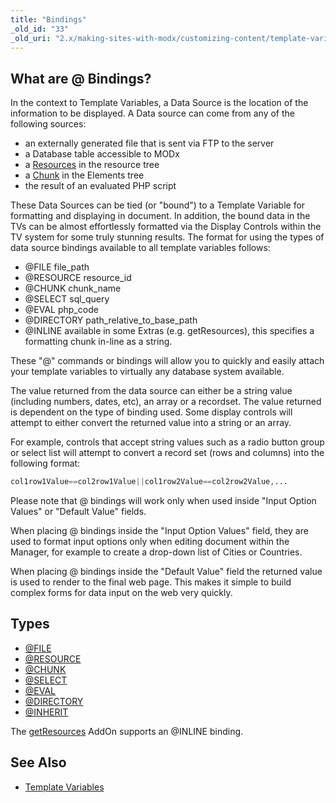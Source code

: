 ```yaml
---
title: "Bindings"
_old_id: "33"
_old_uri: "2.x/making-sites-with-modx/customizing-content/template-variables/bindings"
---
```


## What are **@** Bindings?

In the context to Template Variables, a Data Source is the location of the information to be displayed. A Data source can come from any of the following sources:

- an externally generated file that is sent via FTP to the server
- a Database table accessible to MODx
- a [Resources](building-sites/resources "Resources") in the resource tree
- a [Chunk](building-sites/elements/chunks "Chunks") in the Elements tree
- the result of an evaluated PHP script

These Data Sources can be tied (or "bound") to a Template Variable for formatting and displaying in document. In addition, the bound data in the TVs can be almost effortlessly formatted via the Display Controls within the TV system for some truly stunning results. The format for using the types of data source bindings available to all template variables follows:

- @FILE file\_path
- @RESOURCE resource\_id
- @CHUNK chunk\_name
- @SELECT sql\_query
- @EVAL php\_code
- @DIRECTORY path\_relative\_to\_base\_path
- @INLINE available in some Extras (e.g. getResources), this specifies a formatting chunk in-line as a string.

These "@" commands or bindings will allow you to quickly and easily attach your template variables to virtually any database system available.

The value returned from the data source can either be a string value (including numbers, dates, etc), an array or a recordset. The value returned is dependent on the type of binding used. Some display controls will attempt to either convert the returned value into a string or an array.

For example, controls that accept string values such as a radio button group or select list will attempt to convert a record set (rows and columns) into the following format:

``` php
col1row1Value==col2row1Value||col1row2Value==col2row2Value,...
```

Please note that @ bindings will work only when used inside "Input Option Values" or "Default Value" fields.

When placing @ bindings inside the "Input Option Values" field, they are used to format input options only when editing document within the Manager, for example to create a drop-down list of Cities or Countries.

When placing @ bindings inside the "Default Value" field the returned value is used to render to the final web page. This makes it simple to build complex forms for data input on the web very quickly.

## Types

- [@FILE](building-sites/elements/template-variables/bindings/file-binding "FILE Binding")
- [@RESOURCE](building-sites/elements/template-variables/bindings/resource-binding "RESOURCE Binding")
- [@CHUNK](building-sites/elements/template-variables/bindings/chunk-binding "CHUNK Binding")
- [@SELECT](building-sites/elements/template-variables/bindings/select-binding "SELECT Binding")
- [@EVAL](building-sites/elements/template-variables/bindings/eval-binding "EVAL Binding")
- [@DIRECTORY](building-sites/elements/template-variables/bindings/directory-binding "DIRECTORY Binding")
- [@INHERIT](building-sites/elements/template-variables/bindings/inherit-binding "INHERIT Binding")

The [getResources](/extras/getresources "getResources") AddOn supports an @INLINE binding.

## See Also

- [Template Variables](building-sites/elements/template-variables "Template Variables")